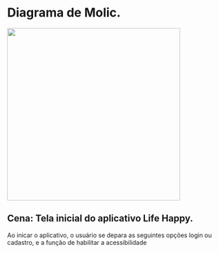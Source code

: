 # Diagrama de Molic.
<img src="https://github.com/Ghostdoce/IHC2/blob/main/docs/3.%20Design_Alternativas/3.2%20Design_F%C3%ADsico/imgs/Tela%201%20molic.png" width = "400">

## Cena: Tela inicial do aplicativo Life Happy. 
Ao inicar o aplicativo, o usuário se depara as seguintes opções login ou cadastro, e a função de habilitar a acessibilidade

